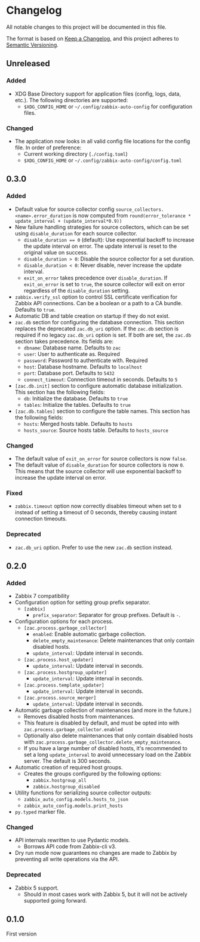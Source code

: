 # Changelog

All notable changes to this project will be documented in this file.

The format is based on [Keep a Changelog](https://keepachangelog.com/en/1.1.0/),
and this project adheres to [Semantic Versioning](https://semver.org/spec/v2.0.0.html).

## Unreleased

### Added

- XDG Base Directory support for application files (config, logs, data, etc.). The following directories are supported:
  - `$XDG_CONFIG_HOME` or `~/.config/zabbix-auto-config` for configuration files.

### Changed

- The application now looks in all valid config file locations for the config file. In order of preference:
  - Current working directory (`./config.toml`)
  - `$XDG_CONFIG_HOME` or `~/.config/zabbix-auto-config/config.toml`

## 0.3.0

### Added

- Default value for source collector config `source_collectors.<name>.error_duration` is now computed from `round(error_tolerance * update_interval + (update_interval*0.9))`
- New failure handling strategies for source collectors, which can be set using `disable_duration` for each source collector.
  - `disable_duration == 0` (default): Use exponential backoff to increase the update interval on error. The update interval is reset to the original value on success.
  - `disable_duration > 0`: Disable the source collector for a set duration.
  - `disable_duration < 0`: Never disable, never increase the update interval.
  - `exit_on_error` takes precedence over `disable_duration`. If `exit_on_error` is set to `true`, the source collector will exit on error regardless of the `disable_duration` setting.
- `zabbix.verify_ssl` option to control SSL certificate verification for Zabbix API connections. Can be a boolean or a path to a CA bundle. Defaults to `true`.
- Automatic DB and table creation on startup if they do not exist.
- `zac.db` section for configuring the database connection. This section replaces the deprecated `zac.db_uri` option. If the `zac.db` section is required if no legacy `zac.db_uri` option is set. If both are set, the `zac.db` section takes precedence. Its fields are:
  - `dbname`: Database name. Defaults to `zac`
  - `user`: User to authenticate as. Required
  - `password`: Password to authenticate with. Required
  - `host`: Database hostname. Defaults to `localhost`
  - `port`: Database port. Defaults to `5432`
  - `connect_timeout`: Connection timeout in seconds. Defaults to `5`
- `[zac.db.init]` section to configure automatic database initialization. This section has the following fields:
  - `db`: Initialize the database. Defaults to `true`
  - `tables`: Initialize the tables. Defaults to `true`
- `[zac.db.tables]` section to configure the table names. This section has the following fields:
  - `hosts`: Merged hosts table. Defaults to `hosts`
  - `hosts_source`: Source hosts table. Defaults to `hosts_source`

### Changed

- The default value of `exit_on_error` for source collectors is now `false`.
- The default value of `disable_duration` for source collectors is now `0`. This means that the source collector will use exponential backoff to increase the update interval on error.

### Fixed

- `zabbix.timeout` option now correctly disables timeout when set to `0` instead of setting a timeout of 0 seconds, thereby causing instant connection timeouts.

### Deprecated

- `zac.db_uri` option. Prefer to use the new `zac.db` section instead.

## 0.2.0

### Added

- Zabbix 7 compatibility
- Configuration option for setting group prefix separator.
  - `[zabbix]`
    - `prefix_separator`: Separator for group prefixes. Default is `-`.
- Configuration options for each process.
  - `[zac.process.garbage_collector]`
    - `enabled`: Enable automatic garbage collection.
    - `delete_empty_maintenance`: Delete maintenances that only contain disabled hosts.
    - `update_interval`: Update interval in seconds.
  - `[zac.process.host_updater]`
    - `update_interval`: Update interval in seconds.
  - `[zac.process.hostgroup_updater]`
    - `update_interval`: Update interval in seconds.
  - `[zac.process.template_updater]`
    - `update_interval`: Update interval in seconds.
  - `[zac.process.source_merger]`
    - `update_interval`: Update interval in seconds.
- Automatic garbage collection of maintenances (and more in the future.)
  - Removes disabled hosts from maintenances.
  - This feature is disabled by default, and must be opted into with `zac.process.garbage_collector.enabled`
  - Optionally also delete maintenances that only contain disabled hosts with `zac.process.garbage_collector.delete_empty_maintenance`.
  - If you have a large number of disabled hosts, it's recommended to set a long `update_interval` to avoid unnecessary load on the Zabbix server. The default is 300 seconds.
- Automatic creation of required host groups.
  - Creates the groups configured by the following options:
    - `zabbix.hostgroup_all`
    - `zabbix.hostgroup_disabled`
- Utility functions for serializing source collector outputs:
  - `zabbix_auto_config.models.hosts_to_json`
  - `zabbix_auto_config.models.print_hosts`
- `py.typed` marker file.

### Changed

- API internals rewritten to use Pydantic models.
  - Borrows API code from Zabbix-cli v3.
- Dry run mode now guarantees no changes are made to Zabbix by preventing all write operations via the API.

### Deprecated

- Zabbix 5 support.
  - Should in most cases work with Zabbix 5, but it will not be actively supported going forward.

## 0.1.0

First version
